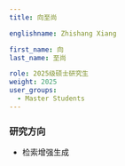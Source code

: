 ```yaml
---
title: 向至尚

englishname: Zhishang Xiang

first_name: 向
last_name: 至尚

role: 2025级硕士研究生
weight: 2025
user_groups:
  - Master Students
---
```

### 研究方向
* 检索增强生成
